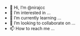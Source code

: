 - 👋 Hi, I’m @nirajcc
- 👀 I’m interested in ...
- 🌱 I’m currently learning ...
- 💞️ I’m looking to collaborate on ...
- 📫 How to reach me ...

<!---
nirajcc/nirajcc is a ✨ special ✨ repository because its `README.md` (this file) appears on your GitHub profile.
You can click the Preview link to take a look at your changes.
--->
